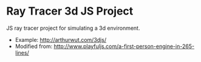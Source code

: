 Ray Tracer 3d JS Project
====
JS ray tracer project for simulating a 3d environment.

+ Example: http://arthurwut.com/3djs/
+ Modified from: http://www.playfuljs.com/a-first-person-engine-in-265-lines/
